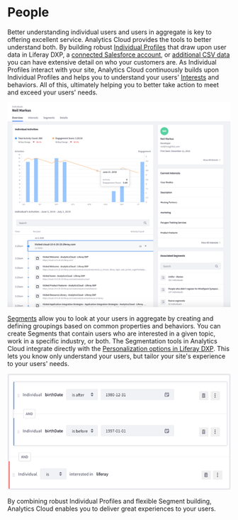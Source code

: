 # People

Better understanding individual users and users in aggregate is key to offering excellent service. Analytics Cloud provides the tools to better understand both. By building robust [Individual Profiles](./individuals/individual-profiles.md) that draw upon user data in Liferay DXP, a [connected Salesforce account](./individuals/adding-a-salesforce-data-source.md), or [additional CSV data](./individuals/adding-a-csv-data-source.md) you can have extensive detail on who your customers are. As Individual Profiles interact with your site, Analytics Cloud continuously builds upon Individual Profiles and helps you to understand your users' [Interests](./interests.md) and behaviors. All of this, ultimately helping you to better take action to meet and exceed your users' needs.

![The Individual Profile overview provides a robust view into user behavior.](people/images/01.png)

[Segments](./segments/segments.md) allow you to look at your users in aggregate by creating and defining groupings based on common properties and behaviors. You can create Segments that contain users who are interested in a given topic, work in a specific industry, or both. The Segmentation tools in Analytics Cloud integrate directly with the [Personalization options in Liferay DXP](./segments/personalizing-content-with-segments.md). This lets you know only understand your users, but tailor your site's experience to your users' needs.

![Creating Segments is intuitive and powerful.](people/images/02.png)

By combining robust Individual Profiles and flexible Segment building, Analytics Cloud enables you to deliver great experiences to your users.

